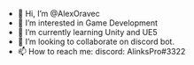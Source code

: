 - 👋 Hi, I’m @AlexOravec
- 👀 I’m interested in Game Development
- 🌱 I’m currently learning Unity and UE5
- 💞️ I’m looking to collaborate on discord bot.
- 📫 How to reach me: discord: AlinksPro#3322

<!---
AlexOravec/AlexOravec is a ✨ special ✨ repository because its `README.md` (this file) appears on your GitHub profile.
You can click the Preview link to take a look at your changes.
--->

